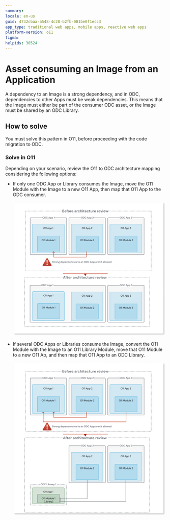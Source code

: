 ```yaml
---
summary: 
locale: en-us
guid: 4732cbaa-a548-4c28-b2fb-081be0f1ecc3
app_type: traditional web apps, mobile apps, reactive web apps
platform-version: o11
figma:
helpids: 30524
---
```

# Asset consuming an Image from an Application

A dependency to an Image is a strong dependency, and in ODC, dependencies to other Apps must be weak dependencies.
This means that the Image must either be part of the consumer ODC asset, or the Image must be shared by an ODC Library.

## How to solve

You must solve this pattern in O11, before proceeding with the code migration to ODC.

### Solve in O11

Depending on your scenario, review the O11 to ODC architecture mapping considering the following options:

* If only one ODC App or Library consumes the Image, move the O11 Module with the Image to a new O11 App, then map that O11 App to the ODC consumer.

    ![Diagram showing the architecture review process for ODC and O11 modules, illustrating the movement of an O11 module to a new O11 app.](images/review-arch-consolidate.png "Architecture Review for ODC and O11 Modules")

* If several ODC Apps or Libraries consume the Image, convert the O11 Module with the Image to an O11 Library Module, move that O11 Module to a new O11 Ap, and then map that O11 App to an ODC Library.

    ![Diagram showing the architecture review process for ODC and O11 modules, illustrating the movement of an O11 module to an ODC library.](images/review-arch-move-to-lib.png "Architecture Review for ODC and O11 Modules")
